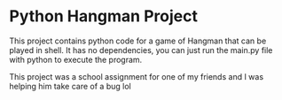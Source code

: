 # Python Hangman Project

This project contains python code for a game of Hangman that can be played in shell.
It has no dependencies, you can just run the main.py file with python to execute the program.

This project was a school assignment for one of my friends and I was helping him take care of a bug lol

